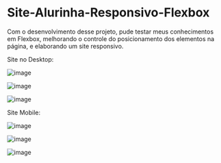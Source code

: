 # Site-Alurinha-Responsivo-Flexbox
Com o desenvolvimento desse projeto, pude testar meus conhecimentos em Flexbox, melhorando o controle do posicionamento dos elementos na página, e elaborando um site responsivo.

Site no Desktop:

![image](https://user-images.githubusercontent.com/85269068/155730163-258d7a17-6d9c-42ef-9332-c9453ecdcb16.png)

![image](https://user-images.githubusercontent.com/85269068/155730289-79b5448b-b6b0-4029-962c-2dfc7acf5a1a.png)

![image](https://user-images.githubusercontent.com/85269068/155730335-3a43bcee-b1c5-4101-b97f-07e335e51009.png)


Site Mobile:

![image](https://user-images.githubusercontent.com/85269068/155730461-63476bb0-d5c4-4f02-9f40-b56f1d0d6f79.png)


![image](https://user-images.githubusercontent.com/85269068/155730517-0538fefc-d222-4113-b334-b02fa9b41f9d.png)


![image](https://user-images.githubusercontent.com/85269068/155730579-e7025860-fdb6-435c-989f-12e282efd5b0.png)

